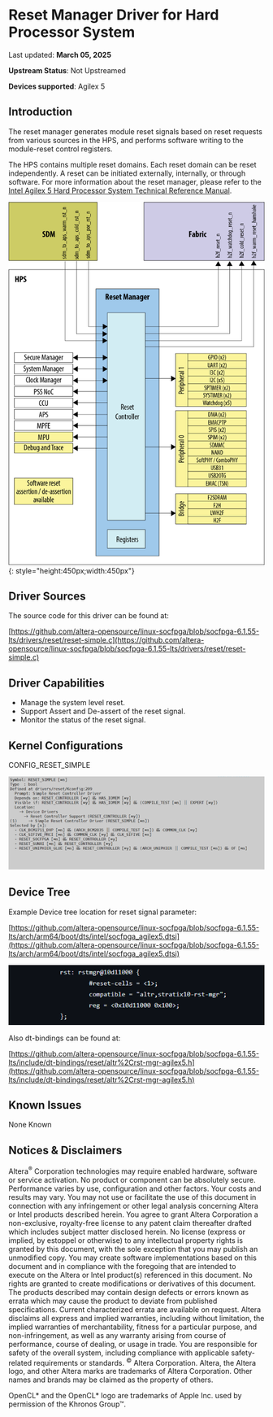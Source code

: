 # **Reset Manager Driver for Hard Processor System**

Last updated: **March 05, 2025** 

**Upstream Status**: Not Upstreamed

**Devices supported**: Agilex 5

## **Introduction**

The reset manager generates module reset signals based on reset requests from various sources in the HPS, and performs software writing to the module-reset control registers.

The HPS contains multiple reset domains. Each reset domain can be reset
independently. A reset can be initiated externally, internally, or through software.  For more information about the reset manager, please refer to the [Intel Agilex 5 Hard Processor System Technical Reference Manual](https://www.intel.com/content/www/us/en/docs/programmable/814346).

![reset_manager_diagram](images/A5_RSTMGR_block_diagram.png){: style="height:450px;width:450px"}

## **Driver Sources**

The source code for this driver can be found at:

[https://github.com/altera-opensource/linux-socfpga/blob/socfpga-6.1.55-lts/drivers/reset/reset-simple.c](https://github.com/altera-opensource/linux-socfpga/blob/socfpga-6.1.55-lts/drivers/reset/reset-simple.c)

## **Driver Capabilities**

* Manage the system level reset.
* Support Assert and De-assert of the reset signal.
* Monitor the status of the reset signal.

## **Kernel Configurations**

CONFIG_RESET_SIMPLE

![reset_manager_config_path](images/reset_manager_config_path.png)

## **Device Tree**

Example Device tree location for reset signal parameter:

[https://github.com/altera-opensource/linux-socfpga/blob/socfpga-6.1.55-lts/arch/arm64/boot/dts/intel/socfpga_agilex5.dtsi](https://github.com/altera-opensource/linux-socfpga/blob/socfpga-6.1.55-lts/arch/arm64/boot/dts/intel/socfpga_agilex5.dtsi)

![reset_manager_device_tree](images/reset_manager_device_tree_1.png)

Also dt-bindings can be found at:

[https://github.com/altera-opensource/linux-socfpga/blob/socfpga-6.1.55-lts/include/dt-bindings/reset/altr%2Crst-mgr-agilex5.h](https://github.com/altera-opensource/linux-socfpga/blob/socfpga-6.1.55-lts/include/dt-bindings/reset/altr%2Crst-mgr-agilex5.h)

## **Known Issues**

None Known

## Notices & Disclaimers

Altera<sup>&reg;</sup> Corporation technologies may require enabled hardware, software or service activation.
No product or component can be absolutely secure. 
Performance varies by use, configuration and other factors.
Your costs and results may vary. 
You may not use or facilitate the use of this document in connection with any infringement or other legal analysis concerning Altera or Intel products described herein. You agree to grant Altera Corporation a non-exclusive, royalty-free license to any patent claim thereafter drafted which includes subject matter disclosed herein.
No license (express or implied, by estoppel or otherwise) to any intellectual property rights is granted by this document, with the sole exception that you may publish an unmodified copy. You may create software implementations based on this document and in compliance with the foregoing that are intended to execute on the Altera or Intel product(s) referenced in this document. No rights are granted to create modifications or derivatives of this document.
The products described may contain design defects or errors known as errata which may cause the product to deviate from published specifications.  Current characterized errata are available on request.
Altera disclaims all express and implied warranties, including without limitation, the implied warranties of merchantability, fitness for a particular purpose, and non-infringement, as well as any warranty arising from course of performance, course of dealing, or usage in trade.
You are responsible for safety of the overall system, including compliance with applicable safety-related requirements or standards. 
<sup>&copy;</sup> Altera Corporation.  Altera, the Altera logo, and other Altera marks are trademarks of Altera Corporation.  Other names and brands may be claimed as the property of others. 

OpenCL* and the OpenCL* logo are trademarks of Apple Inc. used by permission of the Khronos Group™. 